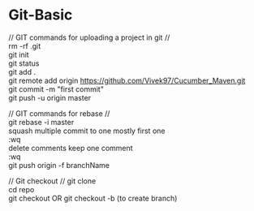 # Git-Basic
// GIT commands for uploading a project in git  //                                                                          
    rm -rf .git                                                                                                  
    git init                                                                                                 
    git status                                                                                                 
    git add .                                                                                                 
    git remote add origin https://github.com/Vivek97/Cucumber_Maven.git                                                       
    git commit -m "first commit"                                                                                               
    git push -u origin master                                                                                                 
                                                                              
// GIT commands for rebase  //                                                                              
    git rebase -i master                                                                                   
    squash multiple commit to one mostly first one                                                                             
    :wq                                                                                   
    delete comments keep one comment                                                                                   
    :wq                                                                                   
    git push origin -f branchName                                                                                   

// Git checkout //
   git clone <repo name>                                                                                    
   cd repo                                                                                                          
   git checkout <branch name>    OR       git checkout -b <branch name>  (to create branch)           
    
